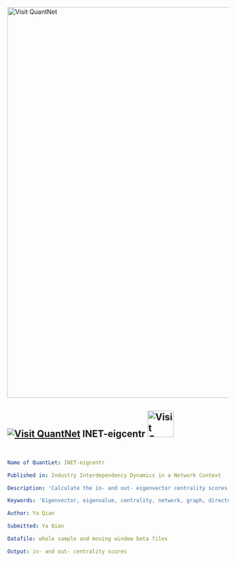[<img src="https://github.com/QuantLet/Styleguide-and-FAQ/blob/master/pictures/banner.png" width="888" alt="Visit QuantNet">](http://quantlet.de/)

## [<img src="https://github.com/QuantLet/Styleguide-and-FAQ/blob/master/pictures/qloqo.png" alt="Visit QuantNet">](http://quantlet.de/) **INET-eigcentr** [<img src="https://github.com/QuantLet/Styleguide-and-FAQ/blob/master/pictures/QN2.png" width="60" alt="Visit QuantNet 2.0">](http://quantlet.de/)

```yaml


Name of QuantLet: INET-eigcentr

Published in: Industry Interdependency Dynamics in a Network Context

Description: 'Calculate the in- and out- eigenvector centrality scores of directed and weighted graphs'

Keywords: 'Eigenvector, eigenvalue, centrality, network, graph, directed, weighted'

Author: Ya Qian

Submitted: Ya Qian

Datafile: whole sample and moving window beta files

Output: in- and out- centrality scores 

```